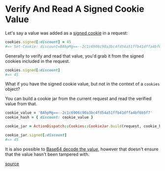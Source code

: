 # Verify And Read A Signed Cookie Value

Let's say a value was added as a [signed
cookie](https://apidock.com/rails/ActionDispatch/Cookies/CookieJar/signed) in a
request:

```ruby
cookies.signed[:discount] = 45
#=> Set-Cookie: discount=BAhpMg==--2c1c6906c90a3bc4fd54a51ffb41dffa4bf6b5f7; path=/
```

Generally to verify and read that value, you'd grab it from the signed cookies
included in the request.

```ruby
cookies.signed[:discount]
#=> 45
```

What if you have the signed cookie value, but not in the context of a `cookies`
object?

You can build a cookie jar from the current request and read the verified value
from that.

```ruby
cookie_value = 'BAhpMg==--2c1c6906c90a3bc4fd54a51ffb41dffa4bf6b5f7'
cookie_hash = { discount: cookie_value }

cookie_jar = ActionDispatch::Cookies::CookieJar.build(request, cookie_hash)

cookie_jar.signed[:discount]
#=> 45
```

It is also possible to [Base64 decode the
value](https://blog.bigbinary.com/2013/03/19/cookies-on-rails.html), however
that doesn't ensure that the value hasn't been tampered with.

[source](https://philna.sh/blog/2020/01/15/test-signed-cookies-in-rails/)
